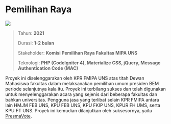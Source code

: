 # Pemilihan Raya

![](/assets/proyek/2021-pemira.jpg)

> Tahun: **2021**
>
> Durasi: **1-2 bulan**
>
> Stakeholder: **Komisi Pemilihan Raya Fakultas MIPA UNS**
>
> Teknologi: **PHP (CodeIgniter 4), Materialize CSS, jQuery, Message Authentication Code (MAC)**

Proyek ini diselenggarakan oleh KPR FMIPA UNS atas titah Dewan Mahasiswa fakultas dalam melaksanakan pemilihan umum presiden BEM periode selanjutnya kala itu. Proyek ini terbilang sukses dan telah digunakan untuk menyelenggarakan acara yang sejenis dari beberapa fakultas dan bahkan universitas. Pengguna jasa yang terlibat selain KPR FMIPA antara lain HMJM FEB UNS, KPU FEB UNS, KPU FKIP UNS, KPUR FH UMS, serta KPU FT UNS. Proyek ini kemudian dilanjutkan oleh suksesornya, yaitu [PresmaVote](https://presmavote.web.id/).
